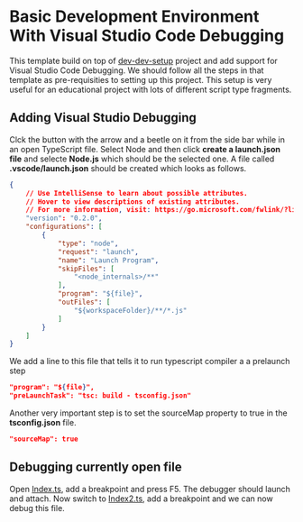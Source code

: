 # Basic Development Environment With Visual Studio Code Debugging
This template build on top of [dev-dev-setup](../basic-dev-env/) project and add support for Visual Studio Code Debugging. We should follow all the steps in that template as pre-requisities to setting up this project. This setup is very useful for an educational project with lots of different script type fragments. 

## Adding Visual Studio Debugging
Clck the button with the arrow and a beetle on it from the side bar while in an open TypeScript file. Select Node and then click **create a launch.json file** and selecte **Node.js** which should be the selected one. A file called **.vscode/launch.json** should be created which looks as follows. 

```json
{
    // Use IntelliSense to learn about possible attributes.
    // Hover to view descriptions of existing attributes.
    // For more information, visit: https://go.microsoft.com/fwlink/?linkid=830387
    "version": "0.2.0",
    "configurations": [
        {
            "type": "node",
            "request": "launch",
            "name": "Launch Program",
            "skipFiles": [
                "<node_internals>/**"
            ],
            "program": "${file}",
            "outFiles": [
                "${workspaceFolder}/**/*.js"
            ]
        }
    ]
}
```
We add a line to this file that tells it to run typescript compiler a a prelaunch step

```json
"program": "${file}",
"preLaunchTask": "tsc: build - tsconfig.json"
```

Another very important step is to set the sourceMap property to true in the **tsconfig.json** file. 

```json
"sourceMap": true
```

## Debugging currently open file
Open [Index.ts](./src/Index.ts), add a breakpoint and press F5. The debugger should launch and attach. Now switch to [Index2.ts](./src/Index2.ts), add a breakpoint and we can now debug this file. 













